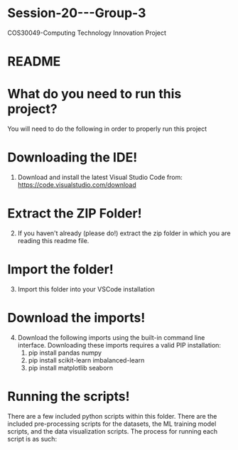 # Session-20---Group-3
COS30049-Computing Technology Innovation Project

# README

# What do you need to run this project?
You will need to do the following in order to properly run this project

# Downloading the IDE!
1. Download and install the latest Visual Studio Code from:
	https://code.visualstudio.com/download

# Extract the ZIP Folder!
2. If you haven't already (please do!) extract the zip folder in which you are reading this readme file.

# Import the folder!
3. Import this folder into your VSCode installation

# Download the imports!
4. Download the following imports using the built-in command line interface. Downloading these imports requires a valid PIP installation:
	1. pip install pandas numpy 
	2. pip install scikit-learn imbalanced-learn
	3. pip install matplotlib seaborn

# Running the scripts!
   There are a few included python scripts within this folder. There are the included pre-processing scripts for the datasets, the ML training model scripts, and the data visualization scripts. The process for running each script is as such:
   
